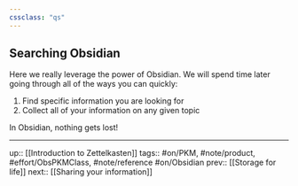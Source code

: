 ```yaml
---
cssclass: "qs"
---
```

## Searching Obsidian

Here we really leverage the power of Obsidian. We will spend time later going through all of the ways you can <span class="my-emph">quickly</span>:

1. Find specific information you are looking for
2. Collect all of your information on any given topic

In Obsidian, nothing gets lost!

---
up:: [[Introduction to Zettelkasten]]
tags:: #on/PKM, #note/product, #effort/ObsPKMClass, #note/reference #on/Obsidian 
prev:: [[Storage for life]]
next:: [[Sharing your information]]



